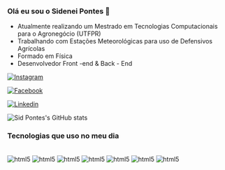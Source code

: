 ### Olá eu sou o Sidenei Pontes 👋

- Atualmente realizando um Mestrado em Tecnologias Computacionais para o Agronegócio (UTFPR)
- Trabalhando com Estações Meteorológicas para uso de Defensivos Agrícolas
- Formado em Física
- Desenvolvedor Front -end & Back - End


[![Instagram](https://img.shields.io/badge/Instagram-E4405F?style=for-the-badge&logo=instagram&logoColor=white)](https://www.instagram.com/sidpontes93)

[![Facebook](https://img.shields.io/badge/Facebook-1877F2?style=for-the-badge&logo=facebook&logoColor=white)](https://www.facebook.com/sidpontes93)

[![Linkedin](https://img.shields.io/badge/LinkedIn-0077B5?style=for-the-badge&logo=linkedin&logoColor=white)](https://www.facebook.com/sidpontes93)

![Sid Pontes's GitHub stats](https://github-readme-stats.vercel.app/api?username=SideneiPontes&show_icons=true&theme=merko)

### Tecnologias que uso no meu dia

<div style="display: inline_block"> <br/>

<img align = "center" alt = "html5" src="https://img.shields.io/badge/HTML-239120?style=for-the-badge&logo=html5&logoColor=white" />
<img align = "center" alt = "html5" src="https://img.shields.io/badge/JavaScript-F7DF1E?style=for-the-badge&logo=javascript&logoColor=black" />
<img align = "center" alt = "html5" src="https://img.shields.io/badge/Python-14354C?style=for-the-badge&logo=python&logoColor=white" />
<img align = "center" alt = "html5" src="https://img.shields.io/badge/MySQL-00000F?style=for-the-badge&logo=mysql&logoColor=white" />
<img align = "center" alt = "html5" src="https://img.shields.io/badge/PostgreSQL-316192?style=for-the-badge&logo=postgresql&logoColor=white" />
<img align = "center" alt = "html5" src="https://img.shields.io/badge/C%23-239120?style=for-the-badge&logo=c-sharp&logoColor=white" />
<img align = "center" alt = "html5" src="https://img.shields.io/badge/Java-ED8B00?style=for-the-badge&logo=openjdk&logoColor=white" />
</div>
